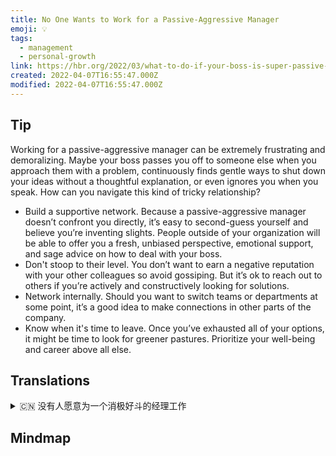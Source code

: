 ```yaml
---
title: No One Wants to Work for a Passive-Aggressive Manager
emoji: 💡
tags:
  - management
  - personal-growth
link: https://hbr.org/2022/03/what-to-do-if-your-boss-is-super-passive-aggressive
created: 2022-04-07T16:55:47.000Z
modified: 2022-04-07T16:55:47.000Z
---
```


## Tip

Working for a passive-aggressive manager can be extremely frustrating and demoralizing. Maybe your boss passes you off to someone else when you approach them with a problem, continuously finds gentle ways to shut down your ideas without a thoughtful explanation, or even ignores you when you speak. How can you navigate this kind of tricky relationship?

- Build a supportive network. Because a passive-aggressive manager doesn’t confront you directly, it’s easy to second-guess yourself and believe you’re inventing slights. People outside of your organization will be able to offer you a fresh, unbiased perspective, emotional support, and sage advice on how to deal with your boss.
- Don't stoop to their level. You don’t want to earn a negative reputation with your other colleagues so avoid gossiping. But it’s ok to reach out to others if you’re actively and constructively looking for solutions.
- Network internally. Should you want to switch teams or departments at some point, it’s a good idea to make connections in other parts of the company.
- Know when it's time to leave. Once you’ve exhausted all of your options, it might be time to look for greener pastures. Prioritize your well-being and career above all else.

## Translations

<details>
   <summary>🇨🇳 没有人愿意为一个消极好斗的经理工作 </summary>

为一个消极好斗的经理工作是非常令人沮丧和泄气的。也许当你向老板提出问题时，他会把你交给其他人处理。不断地用温和的方式拒绝你的想法，而没有给出经过深思熟虑的解释。甚至在你说话时忽略你。你该如何处理这种棘手的关系？

- 建立一个支持网络。因为一个消极好斗的经理不会直接面对你，所以你很容易怀疑自己，并认为你是在制造怠慢。公司之外的人会给你提供新颖、公正的观点、情感支持，以及如何与老板相处的明智建议。
- 不要同流合污。你不想在其他同事中留下不好的名声，所以要避免说闲话。但是，如果你积极、有建设性地寻找解决方案，那么与他人接触是可以的。
- 在公司内部建立人脉。如果你想在某个时候更换团队或部门，与公司的其他部门建立联系是一个好主意。
- 知道什么时候该离开。一旦你用尽了所有的选择，也许是时候去寻找更好的机会了。将你的幸福和事业置于其他一切之上。

</details>

## Mindmap

![]()
